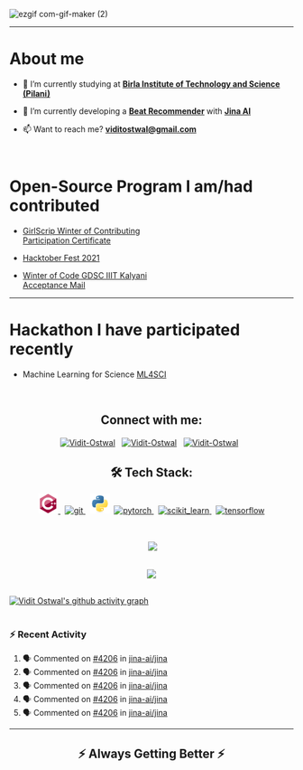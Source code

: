 

![ezgif com-gif-maker (2)](https://user-images.githubusercontent.com/65944284/135332547-ff38d8ec-113d-47ae-b426-e5a023f5b907.gif)

<hr/>


<h1><b>About me</b></h1> 

- 🔭 I’m currently studying at [**Birla Institute of Technology and Science (Pilani)**](https://www.bits-pilani.ac.in/)<p> </p>
- 🌱 I’m currently developing a [**Beat Recommender**](https://github.com/Vidit-Ostwal/BeatRecommender) with [**Jina AI**](https://github.com/jina-ai/jina)<p> </p>
- 📫 Want to reach me? **viditostwal@gmail.com** <p> </p>
<br>


<h1><b> Open-Source Program I am/had contributed </b></h1>

- [GirlScrip Winter of Contributing](https://github.com/girlscript/winter-of-contributing)<br>
[Participation Certificate](https://drive.google.com/file/d/1wAXYHT7ziRPnhnD9-E1bFDzmKfnKfDAP/view?usp=sharing) 

- [Hacktober Fest 2021](https://hacktoberfest.digitalocean.com/)

- [Winter of Code GDSC IIIT Kalyani](https://gdsc-woc.tech/)<br>
[Acceptance Mail](https://drive.google.com/file/d/15E9zhjJHeeYe-CiySG3f1xNklUevN4m_/view?usp=sharing)

<hr>

<h1><b> Hackathon I have participated recently </b></h1>

- Machine Learning for Science [ML4SCI](https://github.com/ML4SCI/ML4SCIHackathon)
<br>
<h2 align="center"><b>Connect with me:</b></h2>
<p align="center">  
<a href="https://www.linkedin.com/in/vidit-ostwal-35022019b/" target="blank"><img align="center" src="https://raw.githubusercontent.com/rahuldkjain/github-profile-readme-generator/master/src/images/icons/Social/linked-in-alt.svg" alt="Vidit-Ostwal" height="40" width="40" /></a>&nbsp;&nbsp;
<a href="https://www.facebook.com/vidit.ostwal/" target="blank"><img align="center" src="https://raw.githubusercontent.com/rahuldkjain/github-profile-readme-generator/master/src/images/icons/Social/facebook.svg" alt="Vidit-Ostwal" height="40" width="40" /></a>&nbsp;&nbsp;
<a href="https://www.instagram.com/viditostwal/" target="blank"><img align="center" src="https://raw.githubusercontent.com/rahuldkjain/github-profile-readme-generator/master/src/images/icons/Social/instagram.svg" alt="Vidit-Ostwal" height="40" width="40" /></a>&nbsp;&nbsp;
</p>

<h2 align="center"><b> 🛠 Tech Stack:</b></h2>

<p align="center">
<a href="https://www.w3schools.com/cpp/" target="_blank"> <img src="https://raw.githubusercontent.com/devicons/devicon/master/icons/cplusplus/cplusplus-original.svg" alt="cplusplus" width="35" height="35"/> </a>&nbsp;
<a href="https://git-scm.com/" target="_blank"> <img src="https://www.vectorlogo.zone/logos/git-scm/git-scm-icon.svg" alt="git" width="35" height="35"/> </a>&nbsp;
<a href="https://www.python.org" target="_blank"><img src="https://raw.githubusercontent.com/devicons/devicon/master/icons/python/python-original.svg" alt="python" width="35" height="35"/></a>&nbsp;
<a href="https://pytorch.org/" target="_blank"> <img src="https://www.vectorlogo.zone/logos/pytorch/pytorch-icon.svg" alt="pytorch" width="35" height="35"/> </a>&nbsp;
<a href="https://scikit-learn.org/" target="_blank"> <img src="https://upload.wikimedia.org/wikipedia/commons/0/05/Scikit_learn_logo_small.svg" alt="scikit_learn" width="35" height="35"/> </a>&nbsp;
<a href="https://www.tensorflow.org" target="_blank"> <img src="https://www.vectorlogo.zone/logos/tensorflow/tensorflow-icon.svg" alt="tensorflow" width="30" height="30"/> </a> </p>


<br> 
<p align ="center">&nbsp;<img align="center" src="https://github-readme-stats.vercel.app/api?username=Vidit-Ostwal&show_icons=true&count_private=true&theme=radical" />
<br> 
<br>
<p align="center"><img align="center" src="http://github-readme-streak-stats.herokuapp.com?user=Vidit-Ostwal&theme=radical" />
<br>
<br>
  
[![Vidit Ostwal's github activity graph](https://activity-graph.herokuapp.com/graph?username=Vidit-Ostwal&bg_color=000000&color=1fdbd8&line=ff5c5c&point=1adbce&area=true&hide_border=true)](https://github.com/ashutosh00710/github-readme-activity-graph)
<br>
  <br>
  
### :zap: Recent Activity

  <!--START_SECTION:activity-->
1. 🗣 Commented on [#4206](https://github.com/jina-ai/jina/issues/4206) in [jina-ai/jina](https://github.com/jina-ai/jina)
2. 🗣 Commented on [#4206](https://github.com/jina-ai/jina/issues/4206) in [jina-ai/jina](https://github.com/jina-ai/jina)
3. 🗣 Commented on [#4206](https://github.com/jina-ai/jina/issues/4206) in [jina-ai/jina](https://github.com/jina-ai/jina)
4. 🗣 Commented on [#4206](https://github.com/jina-ai/jina/issues/4206) in [jina-ai/jina](https://github.com/jina-ai/jina)
5. 🗣 Commented on [#4206](https://github.com/jina-ai/jina/issues/4206) in [jina-ai/jina](https://github.com/jina-ai/jina)
<!--END_SECTION:activity-->

---
  
  
  <h2>
<p align="center"> ⚡ Always Getting Better ⚡
</h2>

